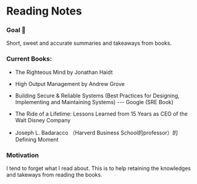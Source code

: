 # Reading Notes

### Goal 🥅 

Short, sweet and accurate summaries and takeaways from books.  



### Current Books:

- The Righteous Mind by Jonathan Haidt

- High Output Management by Andrew Grove

- Building Secure & Reliable Systems (Best Practices for Designing, Implementing and Maintaining Systems) --- Google (SRE Book)

- The Ride of a Lifetime: Lessons Learned from 15 Years as CEO of the Walt Disney Company

- Joseph L. Badaracco （Harverd Business School的professor）的Defining Moment

### Motivation

I tend to forget what I read about. This is to help retaining the knowledges and takeways from reading the books.

